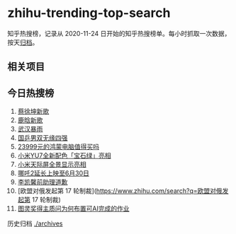 # zhihu-trending-top-search

知乎热搜榜，记录从 2020-11-24
日开始的知乎热搜榜单。每小时抓取一次数据，按天[归档](./archives)。

## 相关项目

## 今日热搜榜

<!-- BEGIN -->
<!-- 最后更新时间 Sun May 25 2025 18:10:36 GMT+0800 (China Standard Time) -->

1. [蔡徐坤新歌](https://www.zhihu.com/search?q=蔡徐坤新歌)
1. [鹿晗新歌](https://www.zhihu.com/search?q=鹿晗新歌)
1. [武汉暴雨](https://www.zhihu.com/search?q=武汉暴雨)
1. [国乒男双无缘四强](https://www.zhihu.com/search?q=国乒男双无缘四强)
1. [23999元的鸿蒙电脑值得买吗](https://www.zhihu.com/search?q=23999元的鸿蒙电脑值得买吗)
1. [小米YU7全新配色「宝石绿」亮相](https://www.zhihu.com/search?q=小米YU7全新配色「宝石绿」亮相)
1. [小米天际屏全景显示亮相](https://www.zhihu.com/search?q=小米天际屏全景显示亮相)
1. [哪吒2延长上映至6月30日](https://www.zhihu.com/search?q=哪吒2延长上映至6月30日)
1. [李凯馨前助理道歉](https://www.zhihu.com/search?q=李凯馨前助理道歉)
1. [欧盟对俄发起第 17 轮制裁](https://www.zhihu.com/search?q=欧盟对俄发起第 17
   轮制裁)
1. [图灵奖得主质问为何布置可AI完成的作业](https://www.zhihu.com/search?q=图灵奖得主质问为何布置可AI完成的作业)

<!-- END -->

历史归档 [./archives](./archives)
